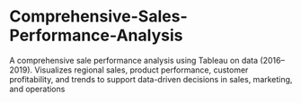 # Comprehensive-Sales-Performance-Analysis
A comprehensive sale performance analysis using Tableau on  data (2016–2019). Visualizes regional sales, product performance, customer profitability, and trends to support data-driven decisions in sales, marketing, and operations
